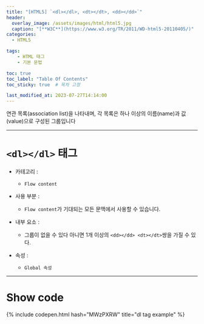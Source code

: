 ```yaml
---
title: "[HTML5] `<dl></dl>, <dt></dt>, <dd></dd>`"
header:
  overlay_image: /assets/images/html/html5.jpg
  caption: "[**W3C**](https://www.w3.org/TR/2011/WD-html5-20110405/)"
categories:
  - HTML5

tags:
    - HTML 태그
    - 기본 문법

toc: true
toc_label: "Table Of Contents"
toc_sticky: true  # 목차 고정

last_modified_at: 2023-07-27T14:14:00
---
```


연관 목록(association list)을 나타내며, 각 목록은 하나 이상의 이름(name)과 값(value)으로 구성된 그룹입니다

---

# `<dl></dl>` 태그

- 카테고리 : 
  - `Flow content`
- 사용 부분 : 
  - `Flow content`가 기대되는 모든 문맥에서 사용할 수 있습니다.

- 내부 요소 : 
  - 그룹이 없을 수 있다 아니면 1개 이상의 `<dd></dd> <dt></dt>`쌍을 가질 수 있다.
  
- 속성 : 
  - `Global 속성`

---

# Show code
{% include codepen.html hash="MWzPXRW" title="dl tag example" %}
